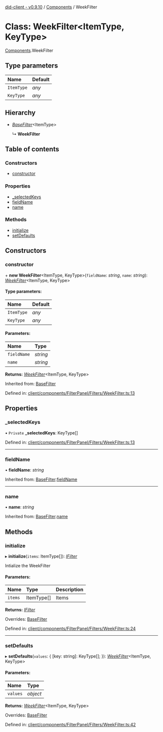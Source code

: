 [did-client - v0.9.10](../README.md) / [Components](../modules/components.md) / WeekFilter

# Class: WeekFilter<ItemType, KeyType\>

[Components](../modules/components.md).WeekFilter

## Type parameters

Name | Default |
:------ | :------ |
`ItemType` | *any* |
`KeyType` | *any* |

## Hierarchy

* [*BaseFilter*](components.basefilter.md)<ItemType\>

  ↳ **WeekFilter**

## Table of contents

### Constructors

- [constructor](components.weekfilter.md#constructor)

### Properties

- [\_selectedKeys](components.weekfilter.md#_selectedkeys)
- [fieldName](components.weekfilter.md#fieldname)
- [name](components.weekfilter.md#name)

### Methods

- [initialize](components.weekfilter.md#initialize)
- [setDefaults](components.weekfilter.md#setdefaults)

## Constructors

### constructor

\+ **new WeekFilter**<ItemType, KeyType\>(`fieldName`: *string*, `name`: *string*): [*WeekFilter*](components.weekfilter.md)<ItemType, KeyType\>

#### Type parameters:

Name | Default |
:------ | :------ |
`ItemType` | *any* |
`KeyType` | *any* |

#### Parameters:

Name | Type |
:------ | :------ |
`fieldName` | *string* |
`name` | *string* |

**Returns:** [*WeekFilter*](components.weekfilter.md)<ItemType, KeyType\>

Inherited from: [BaseFilter](components.basefilter.md)

Defined in: [client/components/FilterPanel/Filters/WeekFilter.ts:13](https://github.com/Puzzlepart/did/blob/dev/client/components/FilterPanel/Filters/WeekFilter.ts#L13)

## Properties

### \_selectedKeys

• `Private` **\_selectedKeys**: KeyType[]

Defined in: [client/components/FilterPanel/Filters/WeekFilter.ts:13](https://github.com/Puzzlepart/did/blob/dev/client/components/FilterPanel/Filters/WeekFilter.ts#L13)

___

### fieldName

• **fieldName**: *string*

Inherited from: [BaseFilter](components.basefilter.md).[fieldName](components.basefilter.md#fieldname)

___

### name

• **name**: *string*

Inherited from: [BaseFilter](components.basefilter.md).[name](components.basefilter.md#name)

## Methods

### initialize

▸ **initialize**(`items`: ItemType[]): [*IFilter*](../interfaces/components.ifilter.md)

Intialize the WeekFilter

#### Parameters:

Name | Type | Description |
:------ | :------ | :------ |
`items` | ItemType[] | Items    |

**Returns:** [*IFilter*](../interfaces/components.ifilter.md)

Overrides: [BaseFilter](components.basefilter.md)

Defined in: [client/components/FilterPanel/Filters/WeekFilter.ts:24](https://github.com/Puzzlepart/did/blob/dev/client/components/FilterPanel/Filters/WeekFilter.ts#L24)

___

### setDefaults

▸ **setDefaults**(`values`: { [key: string]: KeyType[];  }): [*WeekFilter*](components.weekfilter.md)<ItemType, KeyType\>

#### Parameters:

Name | Type |
:------ | :------ |
`values` | *object* |

**Returns:** [*WeekFilter*](components.weekfilter.md)<ItemType, KeyType\>

Overrides: [BaseFilter](components.basefilter.md)

Defined in: [client/components/FilterPanel/Filters/WeekFilter.ts:42](https://github.com/Puzzlepart/did/blob/dev/client/components/FilterPanel/Filters/WeekFilter.ts#L42)
